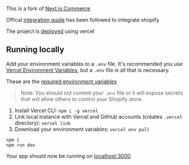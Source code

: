 This is a fork of [Next.js Commerce](https://github.com/vercel/commerce)

Offical [integration guide](http://vercel.com/docs/integrations/shopify) has been followed to integrate shopify

The project is [deployed](https://nextjs-commerce-2-0-sepia.vercel.app/) using vercel


## Running locally

Add your environment variables to a `.env` file. It's recommended you use [Vercel Environment Variables](https://vercel.com/docs/concepts/projects/environment-variables), but a `.env` file is all that is necessary.

These are the [required environment variables](https://vercel.com/docs/integrations/shopify#configure-environment-variables)

> Note: You should not commit your `.env` file or it will expose secrets that will allow others to control your Shopify store.

1. Install Vercel CLI: `npm i -g vercel`
2. Link local instance with Vercel and GitHub accounts (creates `.vercel` directory): `vercel link`
3. Download your environment variables: `vercel env pull`

```
npm i
npm run dev
```

Your app should now be running on [localhost:3000](http://localhost:3000/).